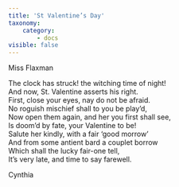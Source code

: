 ```yaml
---
title: 'St Valentine’s Day'
taxonomy:
    category:
        - docs
visible: false
---
```


<div class="author">Miss Flaxman</div>

The clock has struck! the witching time of night!  
And now, St. Valentine asserts his right.  
First, close your eyes, nay do not be afraid.  
No roguish mischief shall to you be play’d,  
Now open them again, and her you first shall see,  
Is doom’d by fate, your Valentine to be!  
Salute her kindly, with a fair ‘good morrow’  
And from some antient bard a couplet borrow  
Which shall the lucky fair-one tell,  
It’s very late, and time to say farewell.

Cynthia